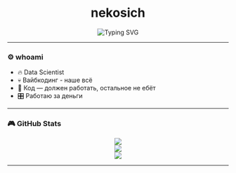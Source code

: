 <h1 align="center">nekosich</h1>

<p align="center">
  <img src="https://readme-typing-svg.demolab.com?font=Fira+Code&size=24&pause=1000&color=00FFFF&center=true&vCenter=true&width=600&lines=%F0%9F%94%AE+Data_Scientist...;%F0%9F%92%AA+VibeCoding...;%F0%9F%91%BF+web_developer..." alt="Typing SVG" />
</p>

---


### ⚙️ whoami

- 🔥 Data Scientist 
- 💀 Вайбкодинг - наше всё
- 🧃 Код — должен работать, остальное не ебёт
- 🎛 Работаю за деньги

---


### 🎮 GitHub Stats

<p align="center">
  <img src="https://github-readme-stats.vercel.app/api?username=neurolzk&show_icons=true&theme=tokyonight&hide_title=true&bg_color=00000000"/>
  <br/>
  <img src="https://github-readme-streak-stats.herokuapp.com/?user=neurolzk&theme=tokyonight&background=00000000" />
  <br/>
  <img src="https://github-readme-stats.vercel.app/api/top-langs/?username=neurolzk&layout=compact&theme=tokyonight&bg_color=00000000" />
</p>

---
